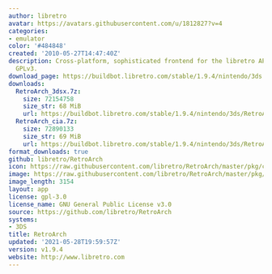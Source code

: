 ```yaml
---
author: libretro
avatar: https://avatars.githubusercontent.com/u/1812827?v=4
categories:
- emulator
color: '#484848'
created: '2010-05-27T14:47:40Z'
description: Cross-platform, sophisticated frontend for the libretro API. Licensed
  GPLv3.
download_page: https://buildbot.libretro.com/stable/1.9.4/nintendo/3ds
downloads:
  RetroArch_3dsx.7z:
    size: 72154758
    size_str: 68 MiB
    url: https://buildbot.libretro.com/stable/1.9.4/nintendo/3ds/RetroArch_3dsx.7z
  RetroArch_cia.7z:
    size: 72890133
    size_str: 69 MiB
    url: https://buildbot.libretro.com/stable/1.9.4/nintendo/3ds/RetroArch_cia.7z
format_downloads: true
github: libretro/RetroArch
icon: https://raw.githubusercontent.com/libretro/RetroArch/master/pkg/ctr/assets/default.png
image: https://raw.githubusercontent.com/libretro/RetroArch/master/pkg/ctr/assets/libretro_banner.png
image_length: 3154
layout: app
license: gpl-3.0
license_name: GNU General Public License v3.0
source: https://github.com/libretro/RetroArch
systems:
- 3DS
title: RetroArch
updated: '2021-05-28T19:59:57Z'
version: v1.9.4
website: http://www.libretro.com
---
```

